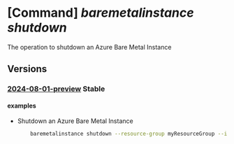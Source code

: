 # [Command] _baremetalinstance shutdown_

The operation to shutdown an Azure Bare Metal Instance

## Versions

### [2024-08-01-preview](/Resources/mgmt-plane/L3N1YnNjcmlwdGlvbnMve30vcmVzb3VyY2Vncm91cHMve30vcHJvdmlkZXJzL21pY3Jvc29mdC5iYXJlbWV0YWxpbmZyYXN0cnVjdHVyZS9iYXJlbWV0YWxpbnN0YW5jZXMve30vc2h1dGRvd24=/2024-08-01-preview.xml) **Stable**

<!-- mgmt-plane /subscriptions/{}/resourcegroups/{}/providers/microsoft.baremetalinfrastructure/baremetalinstances/{}/shutdown 2024-08-01-preview -->

#### examples

- Shutdown an Azure Bare Metal Instance
    ```bash
        baremetalinstance shutdown --resource-group myResourceGroup --instance-name myABMInstance
    ```
